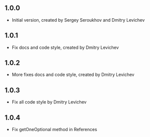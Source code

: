 ## 1.0.0

- Initial version, created by Sergey Seroukhov and Dmitry Levichev

## 1.0.1

- Fix docs and code style, created by Dmitry Levichev

## 1.0.2

- More fixes docs and code style, created by Dmitry Levichev

## 1.0.3

- Fix all code style by Dmitry Levichev

## 1.0.4

- Fix getOneOptional method in References